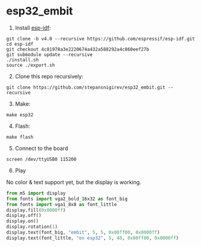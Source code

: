 # esp32_embit

1. Install [esp-idf](https://docs.espressif.com/projects/esp-idf/en/v4.0/get-started/index.html#step-3-set-up-the-tools):

```
git clone -b v4.0 --recursive https://github.com/espressif/esp-idf.git
cd esp-idf
git checkout 4c81978a3e2220674a432a588292a4c860eef27b
git submodule update --recursive
./install.sh
source ./export.sh
```

2. Clone this repo recursively:

```
git clone https://github.com/stepansnigirev/esp32_embit.git --recursive
```

3. Make:

```
make esp32
```

4. Flash:

```
make flash
```

5. Connect to the board

```
screen /dev/ttyUSB0 115200
```

6. Play

No color & text support yet, but the display is working.

```py
from m5 import display
from fonts import vga2_bold_16x32 as font_big
from fonts import vga1_8x8 as font_little
display.fill(0x0000ff)
display.off()
display.on()
display.rotation(1)
display.text(font_big, "embit", 5, 5, 0x00ff00, 0x0000ff)
display.text(font_little, "on esp32", 5, 40, 0x00ff00, 0x0000ff)
```
